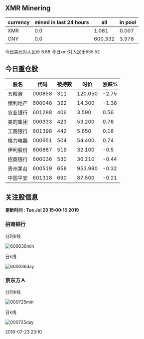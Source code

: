 ## XMR Minering

|currency|mined in last 24 hours|all|in pool|
|---|---|---|---|
|XMR|0.0|1.081|0.007|
|CNY|0.0|600.332|3.978|

今日美元对人民币 6.88	今日xmr对人民币555.52


## 今日重仓股 

|股名|代码|被持数|时价|涨跌%|
|---|---|---|---|---|
|五粮液|000858|311|120.050|-2.75|
|保利地产|600048|322|14.300|-1.38|
|农业银行|601288|406|3.590|0.56|
|美的集团|000333|423|53.200|0.76|
|工商银行|601398|442|5.650|0.18|
|格力电器|000651|504|54.400|0.74|
|伊利股份|600887|519|32.100|-0.5|
|招商银行|600036|530|36.210|-0.44|
|贵州茅台|600519|658|953.980|-0.32|
|中国平安|601318|690|87.500|-0.21|

## 关注股信息
**更新时间 : Tue Jul 23 15:00:10 2019**
### 招商银行 
分时k线

![600036min](http://image.sinajs.cn/newchart/min/n/sh600036.gif)

日k线

![600036day](http://image.sinajs.cn/newchart/daily/n/sh600036.gif)

### 京东方Ａ 
分时k线

![000725min](http://image.sinajs.cn/newchart/min/n/sz000725.gif)

日k线

![000725day](http://image.sinajs.cn/newchart/daily/n/sz000725.gif)

2019-07-23 23:10